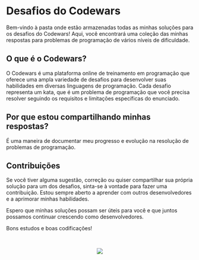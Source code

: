 # Desafios do Codewars

Bem-vindo à pasta onde estão armazenadas todas as minhas soluções para os desafios do Codewars! Aqui, você encontrará uma coleção das minhas respostas para problemas de programação de vários níveis de dificuldade.

## O que é o Codewars?

O Codewars é uma plataforma online de treinamento em programação que oferece uma ampla variedade de desafios para desenvolver suas habilidades em diversas linguagens de programação. Cada desafio representa um kata, que é um problema de programação que você precisa resolver seguindo os requisitos e limitações específicas do enunciado.

## Por que estou compartilhando minhas respostas?

É uma maneira de documentar meu progresso e evolução na resolução de problemas de programação.

## Contribuições

Se você tiver alguma sugestão, correção ou quiser compartilhar sua própria solução para um dos desafios, sinta-se à vontade para fazer uma contribuição. Estou sempre aberto a aprender com outros desenvolvedores e a aprimorar minhas habilidades.

Espero que minhas soluções possam ser úteis para você e que juntos possamos continuar crescendo como desenvolvedores.

Bons estudos e boas codificações!

<br/>

<p align="center">
  <img src="https://www.codewars.com/users/Haghalaz/badges/large">
</p>
